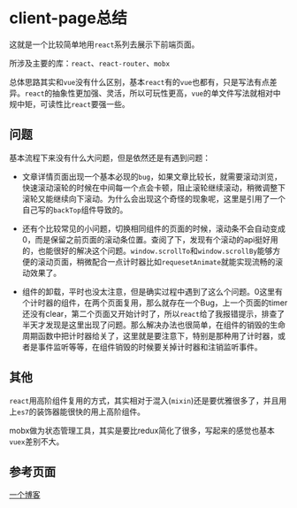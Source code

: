# client-page总结

这就是一个比较简单地用`react`系列去展示下前端页面。

所涉及主要的库：`react`、`react-router`、`mobx`

总体思路其实和`vue`没有什么区别，基本`react`有的`vue`也都有，只是写法有点差异。`react`的抽象性更加强、灵活，所以可玩性更高，`vue`的单文件写法就相对中规中矩，可读性比`react`要强一些。

## 问题

基本流程下来没有什么大问题，但是依然还是有遇到问题：

* 文章详情页面出现一个基本必现的`bug`，如果文章比较长，就需要滚动浏览，快速滚动滚轮的时候在中间每一个点会卡顿，阻止滚轮继续滚动，稍微调整下滚轮又能继续向下滚动。为什么会出现这个奇怪的现象呢，这里是引用了一个自己写的`backTop`组件导致的。

* 还有个比较常见的小问题，切换相同组件的页面的时候，滚动条不会自动变成0，而是保留之前页面的滚动条位置。查阅了下，发现有个滚动的api挺好用的，也能很好的解决这个问题。`window.scrollTo`和`window.scrollBy`能够方便的滚动页面，稍微配合一点计时器比如`requesetAnimate`就能实现流畅的滚动效果了。

* 组件的卸载，平时也没太注意，但是确实过程中遇到了这么个问题。0这里有个计时器的组件，在两个页面复用，那么就存在一个Bug，上一个页面的timer还没有clear，第二个页面又开始计时了，所以`react`给了我报错提示，排查了半天才发现是这里出现了问题。那么解决办法也很简单，在组件的销毁的生命周期函数中把计时器给关了，这里就是要注意下，特别是那种用了计时器，或者是事件监听等等，在组件销毁的时候要关掉计时器和注销监听事件。

## 其他

`react`用高阶组件复用的方式，其实相对于混入(`mixin`)还是要优雅很多了，并且用上`es7`的装饰器能很快的用上高阶组件。

mobx做为状态管理工具，其实是要比redux简化了很多，写起来的感觉也基本`vuex`差别不大。

## 参考页面

[一个博客](https://github.com/Marco2333/react-projects/blob/master/blog/app/Routes.js)